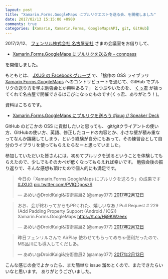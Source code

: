 ```yaml
---
layout: post
title: "Xamarin.Forms.GoogleMaps にプルリクエストを送る会、を開催しました"
date: 2017/02/13 15:15:00 +0900
comments: true
categories: [Xamarin, Xamarin.Forms, GoogleMapsAPI, git, GitHub]
---
```


2017/2/12、 [フェンリル株式会社 名古屋支社](http://www.fenrir-inc.com/jp/corporate/) さまの会議室をお借りして、

* [Xamarin.Forms.GoogleMaps にプルリクを送る会 - connpass](https://jxug.connpass.com/event/49852/)

を開催しました。

<!--more-->

もともとは、 [JXUG の Facebook グループ](https://www.facebook.com/groups/xm.jxug/) で、「拙作の OSS ライブラリ [Xamarin.Forms.GoogleMaps](https://github.com/amay077/Xamarin.Forms.GoogleMaps) へのコントリビュートを通じて、GitHub でプルリクの送り方を学ぶ勉強会とか興味ある？」 とつぶやいたのを、 [くぅ君](https://twitter.com/Fumiya_Kume) が拾ってくれて名古屋で開催できるはこびになったものです(くぅ君、ありがとう！)。

資料はこちらです。

* [Xamarin.Forms.GoogleMaps にプルリクを送ろう #jxug // Speaker Deck](https://speakerdeck.com/amay077/xamarin-dot-forms-dot-googlemaps-nipururikuwosong-rou-number-jxug)

GitHub のどこかの OSS に貢献したいと思っても、 git/gitクライアントの使い方、GitHubの使い方、英語、修正したコードの内容とか、小さな壁が積み重なってなんか躊躇してしまう、という経験が自分にもあって、その練習台として自分のライブラリを使ってもらえたらなーと思っていました。

参加していただいた皆さんには、初めてプルリクを送るということを体験してもらえたので、少しでもそのカベが低くなってもらえれば幸いです。
勉強会後の振り返りで、そんな感想も頂けたので個人的にも満足です。

<blockquote class="twitter-tweet" data-lang="ja"><p lang="ja" dir="ltr">今日の「Xamarin.Forms.GoogleMaps にプルリクを送ろう」の成果です <a href="https://twitter.com/hashtag/JXUG?src=hash">#JXUG</a> <a href="https://t.co/PVlQDposzS">pic.twitter.com/PVlQDposzS</a></p>&mdash; あめい@DroidKaigi&amp;技術書展2 (@amay077) <a href="https://twitter.com/amay077/status/830685147963854848">2017年2月12日</a></blockquote>
<script async src="//platform.twitter.com/widgets.js" charset="utf-8"></script>

<blockquote class="twitter-tweet" data-cards="hidden" data-lang="ja"><p lang="ja" dir="ltr">おお、会が終わってからもPRくれた、嬉しいなあ / Pull Request # 229 (Add Padding Property Support (Android / iOS)) Xamarin.Forms.GoogleMaps <a href="https://t.co/Hij9KWzeex">https://t.co/Hij9KWzeex</a></p>&mdash; あめい@DroidKaigi&amp;技術書展2 (@amay077) <a href="https://twitter.com/amay077/status/830764733611401220">2017年2月12日</a></blockquote>
<script async src="//platform.twitter.com/widgets.js" charset="utf-8"></script>

<blockquote class="twitter-tweet" data-lang="ja"><p lang="ja" dir="ltr">昨日フェンリルさんで AirPlay 使わせてもらってめちゃ便利だったので、MS品川にも導入してくだしあ。</p>&mdash; あめい@DroidKaigi&amp;技術書展2 (@amay077) <a href="https://twitter.com/amay077/status/830981848637411328">2017年2月13日</a></blockquote>
<script async src="//platform.twitter.com/widgets.js" charset="utf-8"></script>

こんな感じの会でよかったら、また簡単な issue 溜めとくので、またできたらいいなと思います。
ありがとうございました。